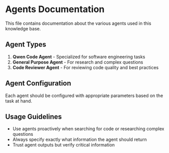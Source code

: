 # Agents Documentation

This file contains documentation about the various agents used in this knowledge base.

## Agent Types

1. **Qwen Code Agent** - Specialized for software engineering tasks
2. **General Purpose Agent** - For research and complex questions
3. **Code Reviewer Agent** - For reviewing code quality and best practices

## Agent Configuration

Each agent should be configured with appropriate parameters based on the task at hand.

## Usage Guidelines

- Use agents proactively when searching for code or researching complex questions
- Always specify exactly what information the agent should return
- Trust agent outputs but verify critical information